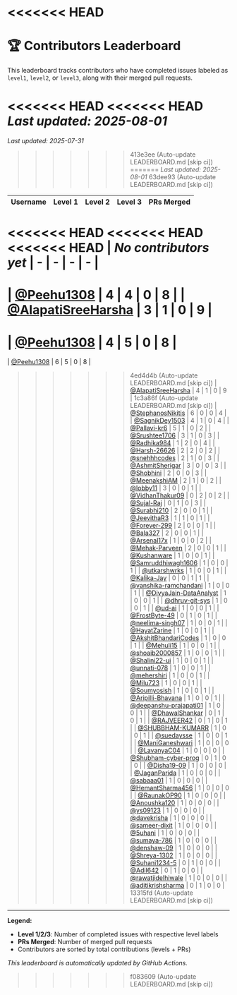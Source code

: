 <<<<<<< HEAD
=======
# 🏆 Contributors Leaderboard

This leaderboard tracks contributors who have completed issues labeled as `level1`, `level2`, or `level3`, along with their merged pull requests.

<<<<<<< HEAD
<<<<<<< HEAD
*Last updated: 2025-08-01*
=======
*Last updated: 2025-07-31*
>>>>>>> 413e3ee (Auto-update LEADERBOARD.md [skip ci])
=======
*Last updated: 2025-08-01*
>>>>>>> 63dee93 (Auto-update LEADERBOARD.md [skip ci])

| Username | Level 1 | Level 2 | Level 3 | PRs Merged |
|----------|---------|---------|---------|-------------|
<<<<<<< HEAD
<<<<<<< HEAD
<<<<<<< HEAD
| *No contributors yet* | - | - | - | - |
=======
| [@Peehu1308](https://github.com/Peehu1308) | 4 | 4 | 0 | 8 |
| [@AlapatiSreeHarsha](https://github.com/AlapatiSreeHarsha) | 3 | 1 | 0 | 9 |
=======
| [@Peehu1308](https://github.com/Peehu1308) | 4 | 5 | 0 | 8 |
=======
| [@Peehu1308](https://github.com/Peehu1308) | 6 | 5 | 0 | 8 |
>>>>>>> 4ed4d4b (Auto-update LEADERBOARD.md [skip ci])
| [@AlapatiSreeHarsha](https://github.com/AlapatiSreeHarsha) | 4 | 1 | 0 | 9 |
>>>>>>> 1c3a86f (Auto-update LEADERBOARD.md [skip ci])
| [@StephanosNikitis](https://github.com/StephanosNikitis) | 6 | 0 | 0 | 4 |
| [@SagnikDey1503](https://github.com/SagnikDey1503) | 4 | 1 | 0 | 4 |
| [@Pallavi-kr6](https://github.com/Pallavi-kr6) | 5 | 1 | 0 | 2 |
| [@Srushtee1706](https://github.com/Srushtee1706) | 3 | 1 | 0 | 3 |
| [@Radhika984](https://github.com/Radhika984) | 1 | 2 | 0 | 4 |
| [@Harsh-26626](https://github.com/Harsh-26626) | 2 | 2 | 0 | 2 |
| [@snehhhcodes](https://github.com/snehhhcodes) | 2 | 1 | 0 | 3 |
| [@AshmitSherigar](https://github.com/AshmitSherigar) | 3 | 0 | 0 | 3 |
| [@Shobhini](https://github.com/Shobhini) | 2 | 0 | 0 | 3 |
| [@MeenakshiAM](https://github.com/MeenakshiAM) | 2 | 1 | 0 | 2 |
| [@lobby11](https://github.com/lobby11) | 3 | 0 | 0 | 1 |
| [@VidhanThakur09](https://github.com/VidhanThakur09) | 0 | 2 | 0 | 2 |
| [@Sujal-Raj](https://github.com/Sujal-Raj) | 0 | 1 | 0 | 3 |
| [@Surabhi210](https://github.com/Surabhi210) | 2 | 0 | 0 | 1 |
| [@JeevithaR3](https://github.com/JeevithaR3) | 1 | 1 | 0 | 1 |
| [@Forever-299](https://github.com/Forever-299) | 2 | 0 | 0 | 1 |
| [@Bala327](https://github.com/Bala327) | 2 | 0 | 0 | 1 |
| [@Arsenal17x](https://github.com/Arsenal17x) | 1 | 0 | 0 | 2 |
| [@Mehak-Parveen](https://github.com/Mehak-Parveen) | 2 | 0 | 0 | 1 |
| [@Kushanware](https://github.com/Kushanware) | 1 | 0 | 0 | 1 |
| [@Samruddhiwagh1606](https://github.com/Samruddhiwagh1606) | 1 | 0 | 0 | 1 |
| [@utkarshwrks](https://github.com/utkarshwrks) | 1 | 0 | 0 | 1 |
| [@Kalika-Jay](https://github.com/Kalika-Jay) | 0 | 0 | 1 | 1 |
| [@vanshika-ramchandani](https://github.com/vanshika-ramchandani) | 1 | 0 | 0 | 1 |
| [@DivyaJain-DataAnalyst](https://github.com/DivyaJain-DataAnalyst) | 1 | 0 | 0 | 1 |
| [@dhruv-git-sys](https://github.com/dhruv-git-sys) | 1 | 0 | 0 | 1 |
| [@ud-ai](https://github.com/ud-ai) | 1 | 0 | 0 | 1 |
| [@FrostByte-49](https://github.com/FrostByte-49) | 0 | 1 | 0 | 1 |
| [@neelima-singh07](https://github.com/neelima-singh07) | 1 | 0 | 0 | 1 |
| [@HayatZarine](https://github.com/HayatZarine) | 1 | 0 | 0 | 1 |
| [@AkshitBhandariCodes](https://github.com/AkshitBhandariCodes) | 1 | 0 | 0 | 1 |
| [@Mehuli15](https://github.com/Mehuli15) | 1 | 0 | 0 | 1 |
| [@shoaib2000857](https://github.com/shoaib2000857) | 1 | 0 | 0 | 1 |
| [@Shalini22-ui](https://github.com/Shalini22-ui) | 1 | 0 | 0 | 1 |
| [@unnati-078](https://github.com/unnati-078) | 1 | 0 | 0 | 1 |
| [@mehershiri](https://github.com/mehershiri) | 1 | 0 | 0 | 1 |
| [@Milu723](https://github.com/Milu723) | 1 | 0 | 0 | 1 |
| [@Soumyosish](https://github.com/Soumyosish) | 1 | 0 | 0 | 1 |
| [@Aripilli-Bhavana](https://github.com/Aripilli-Bhavana) | 1 | 0 | 0 | 1 |
| [@deepanshu-prajapati01](https://github.com/deepanshu-prajapati01) | 1 | 0 | 0 | 1 |
| [@DhawalShankar](https://github.com/DhawalShankar) | 0 | 1 | 0 | 1 |
| [@RAJVEER42](https://github.com/RAJVEER42) | 0 | 1 | 0 | 1 |
| [@SHUBBHAM-KUMARR](https://github.com/SHUBBHAM-KUMARR) | 1 | 0 | 0 | 1 |
| [@suedaysse](https://github.com/suedaysse) | 1 | 0 | 0 | 1 |
| [@ManiGaneshwari](https://github.com/ManiGaneshwari) | 1 | 0 | 0 | 0 |
| [@LavanyaC04](https://github.com/LavanyaC04) | 1 | 0 | 0 | 0 |
| [@Shubham-cyber-prog](https://github.com/Shubham-cyber-prog) | 0 | 1 | 0 | 0 |
| [@Disha19-09](https://github.com/Disha19-09) | 1 | 0 | 0 | 0 |
| [@JaganParida](https://github.com/JaganParida) | 1 | 0 | 0 | 0 |
| [@sabaaa01](https://github.com/sabaaa01) | 1 | 0 | 0 | 0 |
| [@HemantSharma456](https://github.com/HemantSharma456) | 1 | 0 | 0 | 0 |
| [@RaunakOP90](https://github.com/RaunakOP90) | 1 | 0 | 0 | 0 |
| [@Anoushka120](https://github.com/Anoushka120) | 1 | 0 | 0 | 0 |
| [@ys09123](https://github.com/ys09123) | 1 | 0 | 0 | 0 |
| [@davekrisha](https://github.com/davekrisha) | 1 | 0 | 0 | 0 |
| [@sameer-dixit](https://github.com/sameer-dixit) | 1 | 0 | 0 | 0 |
| [@5uhani](https://github.com/5uhani) | 1 | 0 | 0 | 0 |
| [@sumaya-786](https://github.com/sumaya-786) | 1 | 0 | 0 | 0 |
| [@denshaw-09](https://github.com/denshaw-09) | 1 | 0 | 0 | 0 |
| [@Shreya-1302](https://github.com/Shreya-1302) | 1 | 0 | 0 | 0 |
| [@Suhani1234-5](https://github.com/Suhani1234-5) | 0 | 1 | 0 | 0 |
| [@Adil642](https://github.com/Adil642) | 0 | 1 | 0 | 0 |
| [@rawatjidelhiwale](https://github.com/rawatjidelhiwale) | 1 | 0 | 0 | 0 |
| [@aditikrishsharma](https://github.com/aditikrishsharma) | 0 | 1 | 0 | 0 |
>>>>>>> 13315fd (Auto-update LEADERBOARD.md [skip ci])

---

**Legend:**
- **Level 1/2/3**: Number of completed issues with respective level labels
- **PRs Merged**: Number of merged pull requests
- Contributors are sorted by total contributions (levels + PRs)

*This leaderboard is automatically updated by GitHub Actions.*
>>>>>>> f083609 (Auto-update LEADERBOARD.md [skip ci])
